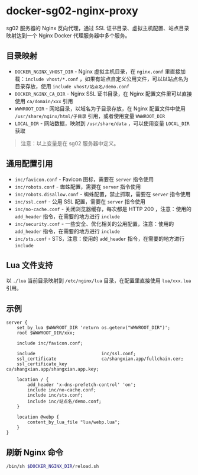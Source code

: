 # docker-sg02-nginx-proxy
sg02 服务器的 Nginx 反向代理，通过 SSL 证书目录、虚拟主机配置、站点目录映射达到一个 Nginx Docker 代理服务器中多个服务。

## 目录映射

- `DOCKER_NGINX_VHOST_DIR` - Nginx 虚拟主机目录，在 `nginx.conf` 里直接加载：`include vhost/*.conf` ，如果有站点自定义公用文件，可以以站点名为目录存放，使用 `include vhost/站点名/demo.conf`
- `DOCKER_NGINX_CA_DIR` - Nginx SSL 证书目录，在 Nginx 配置文件里可以直接使用 `ca/domain/xxx` 引用
- `WWWROOT_DIR` - 网站目录，以域名为子目录存放，在 Nginx 配置文件中使用 `/usr/share/nginx/html/子目录` 引用，或者使用变量 `WWWROOT_DIR`
- `LOCAL_DIR` - 网站数据，映射到 `/usr/share/data` ，可以使用变量 `LOCAL_DIR` 获取

> 注意：以上变量是在 sg02 服务器中定义。

## 通用配置引用

- `inc/favicon.conf` - Favicon 图标，需要在 `server` 指令使用
- `inc/robots.conf` - 蜘蛛配置，需要在 `server` 指令使用
- `inc/robots.disallow.conf` - 蜘蛛配置，禁止抓取，需要在 `server` 指令使用
- `inc/ssl.conf` - 公用 SSL 配置，需要在 `server` 指令使用
- `inc/no-cache.conf` - 关闭浏览器缓存，每次都是 HTTP 200 ，注意：使用的 `add_header` 指令，在需要的地方进行 `include`
- `inc/security.conf` - 一些安全、优化相关的公用配置，注意：使用的 `add_header` 指令，在需要的地方进行 `include`
- `inc/sts.conf` - STS，注意：使用的 `add_header` 指令，在需要的地方进行 `include`

## Lua 文件支持

以 `./lua` 当前目录映射到 `/etc/nginx/lua` 目录，在配置里直接使用 `lua/xxx.lua` 引用。

## 示例

```nginx
server {
    set_by_lua $WWWROOT_DIR 'return os.getenv("WWWROOT_DIR")';
    root $WWWROOT_DIR/xxx;

    include inc/favicon.conf;

    include                         inc/ssl.conf;
    ssl_certificate                 ca/shangxian.app/fullchain.cer;
    ssl_certificate_key             ca/shangxian.app/shangxian.app.key;

    location / {
        add_header 'x-dns-prefetch-control' 'on';
        include inc/no-cache.conf;
        include inc/sts.conf;
        include inc/站点名/demo.conf;
    }

    location @webp {
        content_by_lua_file "lua/webp.lua";
    }
}
```

## 刷新 Nginx 命令

```bash
/bin/sh $DOCKER_NGINX_DIR/reload.sh
```